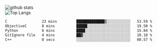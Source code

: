![github stats](https://github-readme-stats.vercel.app/api?username=AndreFerreira5&show_icons=true&theme=dark&count_private=true)
<br>
![Top Langs](https://github-readme-stats.vercel.app/api/top-langs/?username=AndreFerreira5&layout=compact&theme=dark)
<br>
<!--START_SECTION:waka-->

```txt
C                23 mins         █████████████▒░░░░░░░░░░░   53.59 %
ObjectiveC       8 mins          █████░░░░░░░░░░░░░░░░░░░░   19.50 %
Python           6 mins          ████░░░░░░░░░░░░░░░░░░░░░   15.84 %
GitIgnore file   4 mins          ██▓░░░░░░░░░░░░░░░░░░░░░░   10.10 %
C++              0 secs          ░░░░░░░░░░░░░░░░░░░░░░░░░   00.57 %
```

<!--END_SECTION:waka-->
